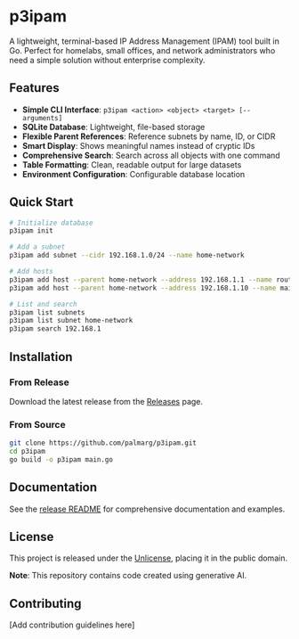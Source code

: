 # p3ipam

A lightweight, terminal-based IP Address Management (IPAM) tool built in Go. Perfect for homelabs, small offices, and network administrators who need a simple solution without enterprise complexity.

## Features

- **Simple CLI Interface**: `p3ipam <action> <object> <target> [--arguments]`
- **SQLite Database**: Lightweight, file-based storage
- **Flexible Parent References**: Reference subnets by name, ID, or CIDR
- **Smart Display**: Shows meaningful names instead of cryptic IDs
- **Comprehensive Search**: Search across all objects with one command
- **Table Formatting**: Clean, readable output for large datasets
- **Environment Configuration**: Configurable database location

## Quick Start

```bash
# Initialize database
p3ipam init

# Add a subnet
p3ipam add subnet --cidr 192.168.1.0/24 --name home-network

# Add hosts
p3ipam add host --parent home-network --address 192.168.1.1 --name router
p3ipam add host --parent home-network --address 192.168.1.10 --name main-pc

# List and search
p3ipam list subnets
p3ipam list subnet home-network
p3ipam search 192.168.1
```

## Installation

### From Release
Download the latest release from the [Releases](https://github.com/palmarg/p3ipam/releases) page.

### From Source
```bash
git clone https://github.com/palmarg/p3ipam.git
cd p3ipam
go build -o p3ipam main.go
```

## Documentation

See the [release README](release/README.md) for comprehensive documentation and examples.

## License

This project is released under the [Unlicense](LICENSE), placing it in the public domain.

**Note**: This repository contains code created using generative AI.

## Contributing

[Add contribution guidelines here]
